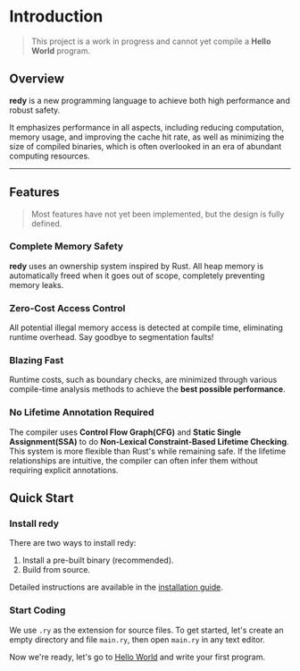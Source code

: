 # Introduction

> This project is a work in progress and cannot yet compile a **Hello World** program.


## Overview

**redy** is a new programming language to achieve both high performance and robust safety.

It emphasizes performance in all aspects, including reducing computation, memory usage, and improving the cache hit rate, as well as minimizing the size of compiled binaries, which is often overlooked in an era of abundant computing resources.

---

## Features

> Most features have not yet been implemented, but the design is fully defined.

### Complete Memory Safety

**redy** uses an ownership system inspired by Rust. All heap memory is automatically freed when it goes out of scope, completely preventing memory leaks.

### Zero-Cost Access Control

All potential illegal memory access is detected at compile time, eliminating runtime overhead. Say goodbye to segmentation faults!

### Blazing Fast

Runtime costs, such as boundary checks, are minimized through various compile-time analysis methods to achieve the **best possible performance**.

### No Lifetime Annotation Required

The compiler uses **Control Flow Graph(CFG)** and **Static Single Assignment(SSA)** to do **Non-Lexical Constraint-Based Lifetime Checking**. This system is more flexible than Rust's while remaining safe. If the lifetime relationships are intuitive, the compiler can often infer them without requiring explicit annotations.


## Quick Start

### Install redy

There are two ways to install redy:
  1. Install a pre-built binary (recommended).
  2. Build from source.

Detailed instructions are available in the [installation guide](install.md).

### Start Coding

We use `.ry` as the extension for source files.
To get started, let's create an empty directory and file `main.ry`, then open `main.ry` in any text editor.

Now we're ready, let's go to [Hello World](tutorials/0001_helloworld.md) and write your first program.
